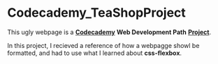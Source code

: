 # Codecademy_TeaShopProject

This ugly webpage is a  **[Codecademy](https://www.codecademy.com/learn)** **Web Development Path** **[Project](https://www.codecademy.com/paths/web-development/tracks/getting-more-advanced-with-design/modules/layout-with-flexbox/projects/tea-cozy)**.

In this project, I recieved a reference of how a webpagge showl be formatted, and had to use what I learned about **css-flexbox**.
